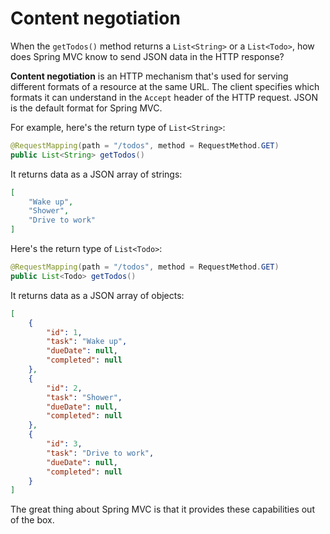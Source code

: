 # Content negotiation

When the `getTodos()` method returns a `List<String>` or a `List<Todo>`, how does Spring MVC know to send JSON data in the HTTP response?

**Content negotiation** is an HTTP mechanism that's used for serving different formats of a resource at the same URL. The client specifies which formats it can understand in the `Accept` header of the HTTP request. JSON is the default format for Spring MVC.

For example, here's the return type of `List<String>`:

```java
@RequestMapping(path = "/todos", method = RequestMethod.GET)
public List<String> getTodos()
```

It returns data as a JSON array of strings:

```json
[
    "Wake up",
    "Shower",
    "Drive to work"
]
```

Here's the return type of `List<Todo>`:

```java
@RequestMapping(path = "/todos", method = RequestMethod.GET)
public List<Todo> getTodos()
```

It returns data as a JSON array of objects:

```json
[
    {
        "id": 1,
        "task": "Wake up",
        "dueDate": null,
        "completed": null
    },
    {
        "id": 2,
        "task": "Shower",
        "dueDate": null,
        "completed": null
    },
    {
        "id": 3,
        "task": "Drive to work",
        "dueDate": null,
        "completed": null
    }
]
```

The great thing about Spring MVC is that it provides these capabilities out of the box.